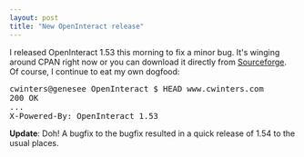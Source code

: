 ```yaml
---
layout: post
title: "New OpenInteract release"
---
```




I released OpenInteract 1.53 this morning to fix a minor bug. It's winging around CPAN right now or you can download it directly from <a href="http://sourceforge.net/project/showfiles.php?group_id=16810&release_id=120991">Sourceforge</a>. Of course, I continue to eat my own dogfood:

<pre>
cwinters@genesee OpenInteract $ HEAD www.cwinters.com
200 OK
...
X-Powered-By: OpenInteract 1.53
</pre>

<p><b>Update</b>: Doh! A bugfix to the bugfix resulted in a quick release of 1.54 to the usual places.</p>



